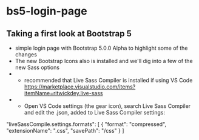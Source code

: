# bs5-login-page

## Taking a first look at Bootstrap 5
- simple login page with Bootstrap 5.0.0 Alpha to highlight some of the changes
- The new Bootstrap Icons also is installed and we'll dig into a few of the new Sass options
- - recommended that Live Sass Compiler is installed if using VS Code
https://marketplace.visualstudio.com/items?itemName=ritwickdey.live-sass
- - Open VS Code settings (the gear icon), search Live Sass Compiler and edit the .json, added to Live Sass Compiler settings:

"liveSassCompile.settings.formats": [
        {
            "format": "compressed",
            "extensionName": ".css",
            "savePath": "/css"
        }
]
